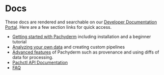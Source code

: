 # Docs

These docs are rendered and searchable on our [Developer Documentation Portal](http://pachyderm.readthedocs.io). Here are a few section links for quick access.

- [Getting started with Pachyderm](http://pachyderm.readthedocs.io/getting_started/gettting_started.html) including installation and a beginner tutorial
- [Analyzing your own data](http://pachyderm.readthedocs.io/development/analyze_your_data.html) and creating custom pipelines
- [Advanced features](http://pachyderm.readthedocs.io/advanced/advanced.html) of Pachyderm such as provenance and using diffs of data for processing. 
- [Pachctl API Documentation](http://pachyderm.readthedocs.io/pachctl/pachctl.html)
- [FAQ](http://pachyderm.readthedocs.io/FAQ.html)


